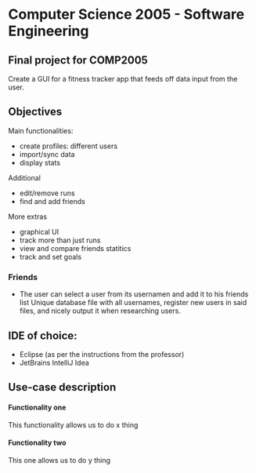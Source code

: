 # Computer Science 2005 - Software Engineering
## Final project for COMP2005

Create a GUI for a fitness tracker app that feeds off data input from the user. 

## Objectives

Main functionalities: 
- create profiles: different users
- import/sync data
- display stats

Additional
- edit/remove runs
- find and add friends

More extras
- graphical UI
- track more than just runs
- view and compare friends statitics
- track and set goals


### Friends
- The user can select a user from its usernamen and add it to his friends list
Unique database file with all usernames, register new users in said files, and nicely output it when researching users.

## IDE of choice:
- Eclipse (as per the instructions from the professor)
- JetBrains IntelliJ Idea 

## Use-case description

#### Functionality one
This functionality allows us to do x thing

#### Functionality two
This one allows us to do y thing



